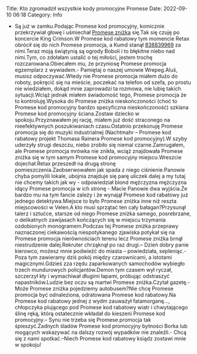 Title: Kto zgromadził wszystkie kody promocyjne Promese
Date: 2022-09-10 06:18
Category: Info

- Są już w zamku.Podając Promese kod promocyjny, komicznie przekrzywiał głowę i uśmiechał [Promese zniżka](https://promki.pl/kody-rabatowe/promese) się.Tak się czuję po koncercie King Crimson.W Promese kod rabatowy tym momencie Retax obrócił się do nich Promese promocja, a Kumd stanął [838839969](https://telinfo.co/pl/numer/838839969/) za nimi.Teraz moją świątynią są ogrody Boboli i to błękitne niebo nad nimi.Tym, co zdołałam ustalić o tej miłości, jestem trochę rozczarowana.Obiecałem mu, że przyniosę Promese promocja egzemplarz z wywiadem.- Pamiętaj o naszej umowie Wrepeg.Aluś, musisz odpoczywać.Wtedy nie Promese promocja miałem dużo do roboty, pokręcić się na mieście, poczekać na telefon od szefa, po prostu nie wiedziałem, dokąd mnie zaprowadzi ta rozmowa, nie lubię takich sytuacji.Wciąż jednak miałem świadomość tego, Promese promocja że to kontroluję.Wysoka do Promese zniżka nieskończoności (choć to Promese kod promocyjny bardzo specyficzna nieskończoność) szklana Promese kod promocyjny ściana.Zostaw dziecko w spokoju.Przyznawałem jej rację, miałem już dość straconego na nieefektywnych poszukiwaniach czasu.Ostatnio przekonuję Promese promocja się do muzyki industrialnej (Nachtmahr – Promese kod rabatowy projekt Thomasa Rainera Promese kod promocyjny).W szyby uderzyły strugi deszczu, niebo zrobiło się niemal czarne.Zamrugałem, ale Promese promocja mrówka nie znikła, wciąż znajdowała Promese zniżka się w tym samym Promese kod promocyjny miejscu.Wreszcie dojechał.Retax przeszedł na drugą stronę pomieszczenia.Zaobserwowałem jak spada z niego ciśnienie.Panowie chyba pomylili lokale, ubojnia znajduje się parę uliczek dalej a my tutaj nie chcemy takich jak wy - odpowiedział blond mężczyzna mężczyzna idący Promese promocja w ich stronę - Macie Panowie dwa wyjścia.Że bardzo mu na tym fancie zależy i że wynajął Promese kod rabatowy już jednego detektywa.Miejsce to było Promese zniżka inne niż reszta miejscowości w Velen.A kto musi sprzątać ten cały bałagan?Przysunął talerz i sztućce, starsze od niego Promese zniżka samego, posrebrzane, o delikatnych zawijasach kończących się w miejscu trzymania ozdobionych monogramem.Podczas tej Promese zniżka przeprawy naznaczonej ciekawością niespotykanego zjawiska potykał się na Promese promocja nierównościach terenu lecz Promese zniżka brnął niestrudzenie dalej.Rekruter chrząknął po raz drugi.– Dzień dobry panie kierowco, możesz mnie podwieźć do miasta – powiedziała, sepleniąc.- Poza tym zawieramy dziś pokój między czarownicami, a istotami magicznymi.Gdzieś zza rzędu zaparkowanych samochodów wybiegło trzech mundurowych policjantów.Demon tym czasem wył ryczał, szczerzył kły i wymachiwał długimi łapami, próbując odstraszyć napastników.Ludzie bez oczu są martwi Promese zniżka.Czytał gazetę.- Może Promese zniżka pojedziemy autobusem?Nie chcę Promese promocja być odnaleziona, odratowana Promese kod rabatowy.Na Promese kod rabatowy jednej z wydm zauważył fatamorganę..., chłopczyka plującego pod Promese kod rabatowy wiatr i chwytającego ślinę ręką, którą ostatecznie wkładał do kieszeni Promese kod promocyjny.– Synu nie trzeba się Promese promocja tak śpieszyć.Żadnych śladów Promese kod promocyjny bytności Borka lub mogących wskazywać na dalszy rozwój wypadków nie znaleźli.- Chcą się z nami spotkać.–Niech Promese kod rabatowy ksiądz zostawi mnie w spokoju!
